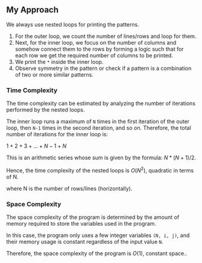## My Approach
We always use nested loops for printing the patterns. 
1. For the outer loop, we count the number of lines/rows and loop for them.
2. Next, for the inner loop, we focus on the number of columns and somehow connect them to the rows by forming a logic such that for each row we get the required number of columns to be printed.
3. We print the `*` inside the inner loop.
4. Observe symmetry in the pattern or check if a pattern is a combination of two or more similar patterns.
   
### Time Complexity
The time complexity can be estimated by analyzing the number of iterations performed by the nested loops. 

The inner loop runs a maximum of `N` times in the first iteration of the outer loop, then `N-1` times in the second iteration, and so on. Therefore, the total number of iterations for the inner loop is:

$1 + 2 + 3 + ... + N-1 + N$

This is an arithmetic series whose sum is given by the formula: $N * (N + 1) / 2$.

Hence, the time complexity of the nested loops is $O(N^2)$, quadratic in terms of N.

where N is the number of rows/lines (horizontally).

### Space Complexity
The space complexity of the program is determined by the amount of memory required to store the variables used in the program. 

In this case, the program only uses a few integer variables `(N, i, j)`, and their memory usage is constant regardless of the input value `N`.

Therefore, the space complexity of the program is $O(1)$, constant space..